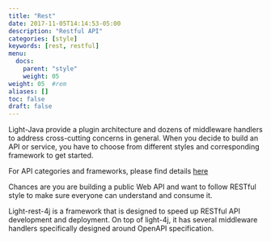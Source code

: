 ```yaml
---
title: "Rest"
date: 2017-11-05T14:14:53-05:00
description: "Restful API"
categories: [style]
keywords: [rest, restful]
menu:
  docs:
    parent: "style"
    weight: 05
weight: 05	#rem
aliases: []
toc: false
draft: false
---
```


Light-Java provide a plugin architecture and dozens of middleware handlers to address cross-cutting
concerns in general. When you decide to build an API or service, you have to choose from different 
styles and corresponding framework to get started.
 
For API categories and frameworks, please find details [here](https://networknt.github.io/light-4j/architecture/category/) 
 
Chances are you are building a public Web API and want to follow RESTful style to make sure everyone
can understand and consume it. 

Light-rest-4j is a framework that is designed to speed up RESTful API development and deployment. On
top of light-4j, it has several middleware handlers specifically designed around OpenAPI specification.

